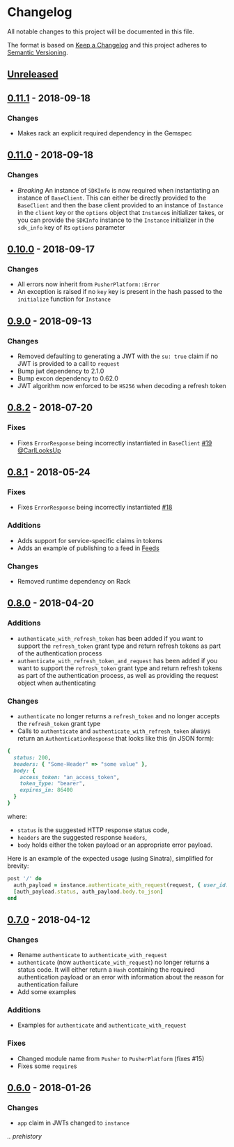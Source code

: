 # Changelog
All notable changes to this project will be documented in this file.

The format is based on [Keep a Changelog](http://keepachangelog.com/en/1.0.0/)
and this project adheres to [Semantic Versioning](http://semver.org/spec/v2.0.0.html).

## [Unreleased](https://github.com/pusher/pusher-platform-ruby/compare/0.11.1...HEAD)

## [0.11.1](https://github.com/pusher/pusher-platform-ruby/compare/0.11.0...0.11.1) - 2018-09-18

### Changes

- Makes rack an explicit required dependency in the Gemspec

## [0.11.0](https://github.com/pusher/pusher-platform-ruby/compare/0.10.0...0.11.0) - 2018-09-18

### Changes

- *Breaking* An instance of `SDKInfo` is now required when instantiating an instance of `BaseClient`. This can either be directly provided to the `BaseClient` and then the base client provided to an instance of `Instance` in the `client` key or the `options` object that `Instance`s initializer takes, or you can provide the `SDKInfo` instance to the `Instance` initializer in the `sdk_info` key of its `options` parameter

## [0.10.0](https://github.com/pusher/pusher-platform-ruby/compare/0.9.0...0.10.0) - 2018-09-17

### Changes

- All errors now inherit from `PusherPlatform::Error`
- An exception is raised if no `key` key is present in the hash passed to the `initialize` function for `Instance`

## [0.9.0](https://github.com/pusher/pusher-platform-ruby/compare/0.8.2...0.9.0) - 2018-09-13

### Changes

- Removed defaulting to generating a JWT with the `su: true` claim if no JWT is provided to a call to `request`
- Bump jwt dependency to 2.1.0
- Bump excon dependency to 0.62.0
- JWT algorithm now enforced to be `HS256` when decoding a refresh token

## [0.8.2](https://github.com/pusher/pusher-platform-ruby/compare/0.8.1...0.8.2) - 2018-07-20

### Fixes

- Fixes `ErrorResponse` being incorrectly instantiated in `BaseClient` [#19](https://github.com/pusher/pusher-platform-ruby/issues/19) [@CarlLooksUp](https://github.com/CarlLooksUp)

## [0.8.1](https://github.com/pusher/pusher-platform-ruby/compare/0.8.0...0.8.1) - 2018-05-24

### Fixes

- Fixes `ErrorResponse` being incorrectly instantiated [#18](https://github.com/pusher/pusher-platform-ruby/issues/18)

### Additions

- Adds support for service-specific claims in tokens
- Adds an example of publishing to a feed in [Feeds](https://pusher.com/feeds)

### Changes

- Removed runtime dependency on Rack

## [0.8.0](https://github.com/pusher/pusher-platform-ruby/compare/0.7.0...0.8.0) - 2018-04-20

### Additions

- `authenticate_with_refresh_token` has been added if you want to support the `refresh_token` grant type and return refresh tokens as part of the authentication process
- `authenticate_with_refresh_token_and_request` has been added if you want to support the `refresh_token` grant type and return refresh tokens as part of the authentication process, as well as providing the request object when authenticating

### Changes

- `authenticate` no longer returns a `refresh_token` and no longer accepts the `refresh_token` grant type
- Calls to `authenticate` and `authenticate_with_refresh_token` always return an `AuthenticationResponse` that looks like this (in JSON form):

```ruby
{
  status: 200,
  headers: { "Some-Header" => "some value" },
  body: {
    access_token: "an_access_token",
    token_type: "bearer",
    expires_in: 86400
  }
}
```

where:

* `status` is the suggested HTTP response status code,
* `headers` are the suggested response `headers`,
* `body` holds either the token payload or an appropriate error payload.

Here is an example of the expected usage (using Sinatra), simplified for brevity:

```ruby
post '/' do
  auth_payload = instance.authenticate_with_request(request, { user_id: 'USER_ID' })
  [auth_payload.status, auth_payload.body.to_json]
end
```

## [0.7.0](https://github.com/pusher/pusher-platform-ruby/compare/0.6.0...0.7.0) - 2018-04-12

### Changes

- Rename `authenticate` to `authenticate_with_request`
- `authenticate` (now `authenticate_with_request`) no longer returns a status code. It will either return a `Hash` containing the required authentication payload or an error with information about the reason for authentication failure
- Add some examples

### Additions

- Examples for `authenticate` and `authenticate_with_request`

### Fixes

- Changed module name from `Pusher` to `PusherPlatform` (fixes #15)
- Fixes some `require`s

## [0.6.0](https://github.com/pusher/pusher-platform-ruby/compare/0.5.1...0.6.0) - 2018-01-26

### Changes

- `app` claim in JWTs changed to `instance`

_.. prehistory_
